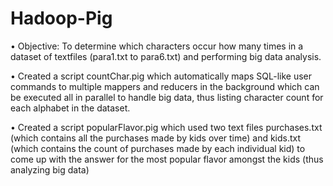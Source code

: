 # Hadoop-Pig

•    Objective: To determine which characters occur how many times in a dataset of textfiles (para1.txt to para6.txt) and performing big data analysis. 

• Created a script countChar.pig which automatically maps SQL-like user commands to multiple mappers and reducers in the background which can be executed all in parallel to handle big data, thus listing character count for each alphabet in the dataset.

• Created a script popularFlavor.pig which used two text files purchases.txt (which contains all the purchases made by kids over time) and kids.txt (which contains the count of purchases made by each individual kid) to come up with the answer for the most popular flavor amongst the kids (thus analyzing big data)
